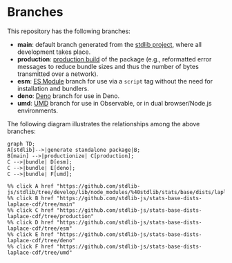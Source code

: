 <!--

@license Apache-2.0

Copyright (c) 2022 The Stdlib Authors.

Licensed under the Apache License, Version 2.0 (the "License");
you may not use this file except in compliance with the License.
You may obtain a copy of the License at

    http://www.apache.org/licenses/LICENSE-2.0

Unless required by applicable law or agreed to in writing, software
distributed under the License is distributed on an "AS IS" BASIS,
WITHOUT WARRANTIES OR CONDITIONS OF ANY KIND, either express or implied.
See the License for the specific language governing permissions and
limitations under the License.

-->

# Branches

This repository has the following branches:

-   **main**: default branch generated from the [stdlib project][stdlib-url], where all development takes place.
-   **production**: [production build][production-url] of the package (e.g., reformatted error messages to reduce bundle sizes and thus the number of bytes transmitted over a network).
-   **esm**: [ES Module][esm-url] branch for use via a `script` tag without the need for installation and bundlers.
-   **deno**: [Deno][deno-url] branch for use in Deno.
-   **umd**: [UMD][umd-url] branch for use in Observable, or in dual browser/Node.js environments.

The following diagram illustrates the relationships among the above branches:

```mermaid
graph TD;
A[stdlib]-->|generate standalone package|B;
B[main] -->|productionize| C[production];
C -->|bundle| D[esm];
C -->|bundle| E[deno];
C -->|bundle| F[umd];

%% click A href "https://github.com/stdlib-js/stdlib/tree/develop/lib/node_modules/%40stdlib/stats/base/dists/laplace/cdf"
%% click B href "https://github.com/stdlib-js/stats-base-dists-laplace-cdf/tree/main"
%% click C href "https://github.com/stdlib-js/stats-base-dists-laplace-cdf/tree/production"
%% click D href "https://github.com/stdlib-js/stats-base-dists-laplace-cdf/tree/esm"
%% click E href "https://github.com/stdlib-js/stats-base-dists-laplace-cdf/tree/deno"
%% click F href "https://github.com/stdlib-js/stats-base-dists-laplace-cdf/tree/umd"
```

[stdlib-url]: https://github.com/stdlib-js/stdlib/tree/develop/lib/node_modules/%40stdlib/stats/base/dists/laplace/cdf
[production-url]: https://github.com/stdlib-js/stats-base-dists-laplace-cdf/tree/production
[deno-url]: https://github.com/stdlib-js/stats-base-dists-laplace-cdf/tree/deno
[umd-url]: https://github.com/stdlib-js/stats-base-dists-laplace-cdf/tree/umd
[esm-url]: https://github.com/stdlib-js/stats-base-dists-laplace-cdf/tree/esm